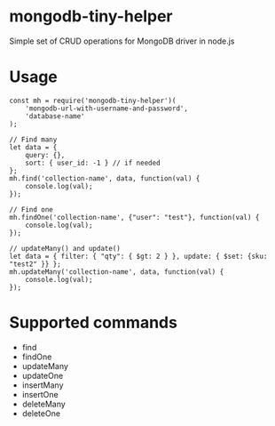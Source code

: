 # mongodb-tiny-helper
Simple set of CRUD operations for MongoDB driver in node.js

# Usage

```
const mh = require('mongodb-tiny-helper')(
	'mongodb-url-with-username-and-password',
	'database-name'
);

// Find many
let data = {
	query: {},
	sort: { user_id: -1 } // if needed
};
mh.find('collection-name', data, function(val) {
	console.log(val);
});

// Find one
mh.findOne('collection-name', {"user": "test"}, function(val) {
	console.log(val);
});

// updateMany() and update()
let data = { filter: { "qty": { $gt: 2 } }, update: { $set: {sku: "test2" }} };
mh.updateMany('collection-name', data, function(val) {
	console.log(val);
});
```

# Supported commands
* find
* findOne
* updateMany
* updateOne
* insertMany
* insertOne
* deleteMany
* deleteOne
